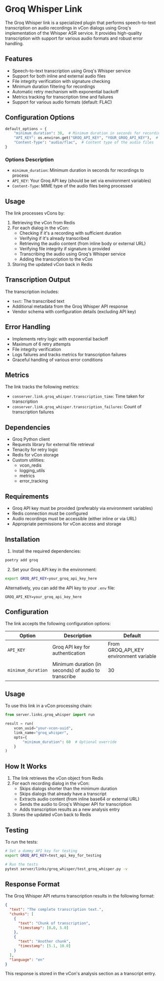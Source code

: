 # Groq Whisper Link

The Groq Whisper link is a specialized plugin that performs speech-to-text transcription on audio recordings in vCon dialogs using Groq's implementation of the Whisper ASR service. It provides high-quality transcription with support for various audio formats and robust error handling.

## Features

- Speech-to-text transcription using Groq's Whisper service
- Support for both inline and external audio files
- File integrity verification with signature checking
- Minimum duration filtering for recordings
- Automatic retry mechanism with exponential backoff
- Metrics tracking for transcription time and failures
- Support for various audio formats (default: FLAC)

## Configuration Options

```python
default_options = {
    "minimum_duration": 30,  # Minimum duration in seconds for recordings to process
    "API_KEY": os.environ.get("GROQ_API_KEY", "YOUR_GROQ_API_KEY"),  # Groq API key
    "Content-Type": "audio/flac",  # Content type of the audio files
}
```

### Options Description

- `minimum_duration`: Minimum duration in seconds for recordings to process
- `API_KEY`: Your Groq API key (should be set via environment variables)
- `Content-Type`: MIME type of the audio files being processed

## Usage

The link processes vCons by:
1. Retrieving the vCon from Redis
2. For each dialog in the vCon:
   - Checking if it's a recording with sufficient duration
   - Verifying if it's already transcribed
   - Retrieving the audio content (from inline body or external URL)
   - Verifying file integrity if signature is provided
   - Transcribing the audio using Groq's Whisper service
   - Adding the transcription to the vCon
3. Storing the updated vCon back in Redis

## Transcription Output

The transcription includes:
- `text`: The transcribed text
- Additional metadata from the Groq Whisper API response
- Vendor schema with configuration details (excluding API key)

## Error Handling

- Implements retry logic with exponential backoff
- Maximum of 6 retry attempts
- File integrity verification
- Logs failures and tracks metrics for transcription failures
- Graceful handling of various error conditions

## Metrics

The link tracks the following metrics:
- `conserver.link.groq_whisper.transcription_time`: Time taken for transcription
- `conserver.link.groq_whisper.transcription_failures`: Count of transcription failures

## Dependencies

- Groq Python client
- Requests library for external file retrieval
- Tenacity for retry logic
- Redis for vCon storage
- Custom utilities:
  - vcon_redis
  - logging_utils
  - metrics
  - error_tracking

## Requirements

- Groq API key must be provided (preferably via environment variables)
- Redis connection must be configured
- Audio recordings must be accessible (either inline or via URL)
- Appropriate permissions for vCon access and storage

## Installation

1. Install the required dependencies:

```bash
poetry add groq
```

2. Set your Groq API key in the environment:

```bash
export GROQ_API_KEY=your_groq_api_key_here
```

Alternatively, you can add the API key to your `.env` file:

```
GROQ_API_KEY=your_groq_api_key_here
```

## Configuration

The link accepts the following configuration options:

| Option | Description | Default |
|--------|-------------|---------|
| `API_KEY` | Groq API key for authentication | From GROQ_API_KEY environment variable |
| `minimum_duration` | Minimum duration (in seconds) of audio to transcribe | 30 |

## Usage

To use this link in a vCon processing chain:

```python
from server.links.groq_whisper import run

result = run(
    vcon_uuid="your-vcon-uuid",
    link_name="groq_whisper",
    opts={
        "minimum_duration": 60  # Optional override
    }
)
```

## How It Works

1. The link retrieves the vCon object from Redis
2. For each recording dialog in the vCon:
   - Skips dialogs shorter than the minimum duration
   - Skips dialogs that already have a transcript
   - Extracts audio content (from inline base64 or external URL)
   - Sends the audio to Groq's Whisper API for transcription
   - Adds transcription results as a new analysis entry
3. Stores the updated vCon back to Redis

## Testing

To run the tests:

```bash
# Set a dummy API key for testing
export GROQ_API_KEY=test_api_key_for_testing

# Run the tests
pytest server/links/groq_whisper/test_groq_whisper.py -v
```

## Response Format

The Groq Whisper API returns transcription results in the following format:

```json
{
  "text": "The complete transcription text.",
  "chunks": [
    {
      "text": "Chunk of transcription",
      "timestamp": [0.0, 5.0]
    },
    {
      "text": "Another chunk",
      "timestamp": [5.1, 10.0]
    }
  ],
  "language": "en"
}
```

This response is stored in the vCon's analysis section as a transcript entry. 